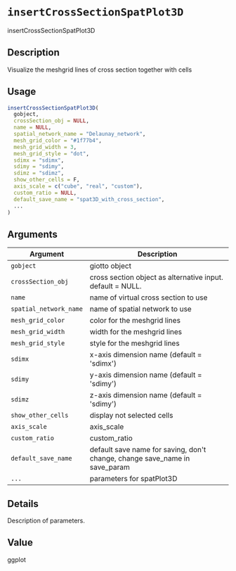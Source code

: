 # `insertCrossSectionSpatPlot3D`

insertCrossSectionSpatPlot3D


## Description

Visualize the meshgrid lines of cross section together with cells


## Usage

```r
insertCrossSectionSpatPlot3D(
  gobject,
  crossSection_obj = NULL,
  name = NULL,
  spatial_network_name = "Delaunay_network",
  mesh_grid_color = "#1f77b4",
  mesh_grid_width = 3,
  mesh_grid_style = "dot",
  sdimx = "sdimx",
  sdimy = "sdimy",
  sdimz = "sdimz",
  show_other_cells = F,
  axis_scale = c("cube", "real", "custom"),
  custom_ratio = NULL,
  default_save_name = "spat3D_with_cross_section",
  ...
)
```


## Arguments

Argument      |Description
------------- |----------------
`gobject`     |     giotto object
`crossSection_obj`     |     cross section object as alternative input. default = NULL.
`name`     |     name of virtual cross section to use
`spatial_network_name`     |     name of spatial network to use
`mesh_grid_color`     |     color for the meshgrid lines
`mesh_grid_width`     |     width for the meshgrid lines
`mesh_grid_style`     |     style for the meshgrid lines
`sdimx`     |     x-axis dimension name (default = 'sdimx')
`sdimy`     |     y-axis dimension name (default = 'sdimy')
`sdimz`     |     z-axis dimension name (default = 'sdimy')
`show_other_cells`     |     display not selected cells
`axis_scale`     |     axis_scale
`custom_ratio`     |     custom_ratio
`default_save_name`     |     default save name for saving, don't change, change save_name in save_param
`...`     |     parameters for spatPlot3D


## Details

Description of parameters.


## Value

ggplot


